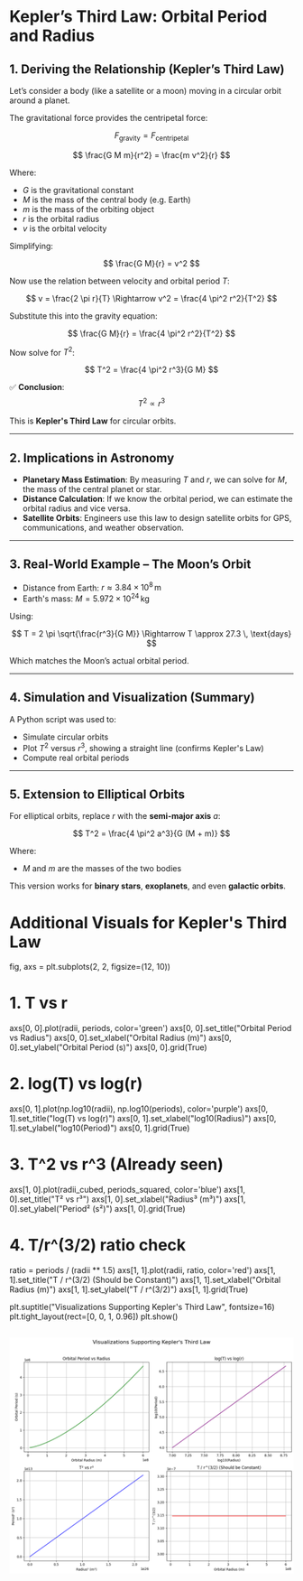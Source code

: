 # Kepler’s Third Law: Orbital Period and Radius

## 1. Deriving the Relationship (Kepler’s Third Law)

Let’s consider a body (like a satellite or a moon) moving in a circular orbit around a planet.

The gravitational force provides the centripetal force:

$$
F_\text{gravity} = F_\text{centripetal}
$$

$$
\frac{G M m}{r^2} = \frac{m v^2}{r}
$$

Where:

- $G$ is the gravitational constant  
- $M$ is the mass of the central body (e.g. Earth)  
- $m$ is the mass of the orbiting object  
- $r$ is the orbital radius  
- $v$ is the orbital velocity  

Simplifying:

$$
\frac{G M}{r} = v^2
$$

Now use the relation between velocity and orbital period $T$:

$$
v = \frac{2 \pi r}{T} \Rightarrow v^2 = \frac{4 \pi^2 r^2}{T^2}
$$

Substitute this into the gravity equation:

$$
\frac{G M}{r} = \frac{4 \pi^2 r^2}{T^2}
$$

Now solve for $T^2$:

$$
T^2 = \frac{4 \pi^2 r^3}{G M}
$$

✅ **Conclusion**:
$$
T^2 \propto r^3
$$

This is **Kepler's Third Law** for circular orbits.

---

## 2. Implications in Astronomy

- **Planetary Mass Estimation**: By measuring $T$ and $r$, we can solve for $M$, the mass of the central planet or star.  
- **Distance Calculation**: If we know the orbital period, we can estimate the orbital radius and vice versa.  
- **Satellite Orbits**: Engineers use this law to design satellite orbits for GPS, communications, and weather observation.

---

## 3. Real-World Example – The Moon’s Orbit

- Distance from Earth: $r \approx 3.84 \times 10^8 \, \text{m}$  
- Earth's mass: $M = 5.972 \times 10^{24} \, \text{kg}$

Using:

$$
T = 2 \pi \sqrt{\frac{r^3}{G M}} \Rightarrow T \approx 27.3 \, \text{days}
$$

Which matches the Moon’s actual orbital period.

---

## 4. Simulation and Visualization (Summary)

A Python script was used to:

- Simulate circular orbits  
- Plot $T^2$ versus $r^3$, showing a straight line (confirms Kepler's Law)  
- Compute real orbital periods  

---

## 5. Extension to Elliptical Orbits

For elliptical orbits, replace $r$ with the **semi-major axis** $a$:

$$
T^2 = \frac{4 \pi^2 a^3}{G (M + m)}
$$

Where:

- $M$ and $m$ are the masses of the two bodies

This version works for **binary stars**, **exoplanets**, and even **galactic orbits**.
# Additional Visuals for Kepler's Third Law

fig, axs = plt.subplots(2, 2, figsize=(12, 10))

# 1. T vs r
axs[0, 0].plot(radii, periods, color='green')
axs[0, 0].set_title("Orbital Period vs Radius")
axs[0, 0].set_xlabel("Orbital Radius (m)")
axs[0, 0].set_ylabel("Orbital Period (s)")
axs[0, 0].grid(True)

# 2. log(T) vs log(r)
axs[0, 1].plot(np.log10(radii), np.log10(periods), color='purple')
axs[0, 1].set_title("log(T) vs log(r)")
axs[0, 1].set_xlabel("log10(Radius)")
axs[0, 1].set_ylabel("log10(Period)")
axs[0, 1].grid(True)

# 3. T^2 vs r^3 (Already seen)
axs[1, 0].plot(radii_cubed, periods_squared, color='blue')
axs[1, 0].set_title("T² vs r³")
axs[1, 0].set_xlabel("Radius³ (m³)")
axs[1, 0].set_ylabel("Period² (s²)")
axs[1, 0].grid(True)

# 4. T/r^(3/2) ratio check
ratio = periods / (radii ** 1.5)
axs[1, 1].plot(radii, ratio, color='red')
axs[1, 1].set_title("T / r^(3/2) (Should be Constant)")
axs[1, 1].set_xlabel("Orbital Radius (m)")
axs[1, 1].set_ylabel("T / r^(3/2)")
axs[1, 1].grid(True)

plt.suptitle("Visualizations Supporting Kepler's Third Law", fontsize=16)
plt.tight_layout(rect=[0, 0, 1, 0.96])
plt.show()
## 


![alt text](image.png)
